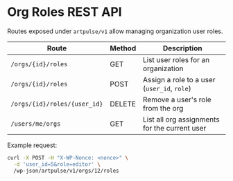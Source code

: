 # Org Roles REST API

Routes exposed under `artpulse/v1` allow managing organization user roles.

| Route | Method | Description |
|-------|--------|-------------|
| `/orgs/{id}/roles` | GET | List user roles for an organization |
| `/orgs/{id}/roles` | POST | Assign a role to a user (`user_id`, `role`) |
| `/orgs/{id}/roles/{user_id}` | DELETE | Remove a user's role from the org |
| `/users/me/orgs` | GET | List all org assignments for the current user |

Example request:

```bash
curl -X POST -H "X-WP-Nonce: <nonce>" \
  -d 'user_id=5&role=editor' \
  /wp-json/artpulse/v1/orgs/12/roles
```
